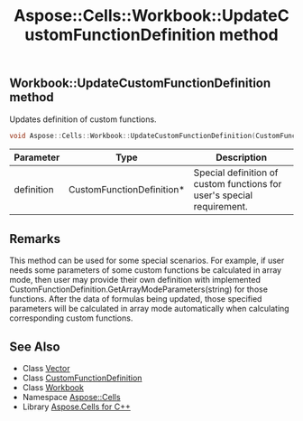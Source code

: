 ﻿---
title: Aspose::Cells::Workbook::UpdateCustomFunctionDefinition method
linktitle: UpdateCustomFunctionDefinition
second_title: Aspose.Cells for C++ API Reference
description: 'Aspose::Cells::Workbook::UpdateCustomFunctionDefinition method. Updates definition of custom functions in C++.'
type: docs
weight: 5500
url: /cpp/aspose.cells/workbook/updatecustomfunctiondefinition/
---
## Workbook::UpdateCustomFunctionDefinition method


Updates definition of custom functions.

```cpp
void Aspose::Cells::Workbook::UpdateCustomFunctionDefinition(CustomFunctionDefinition *definition)
```


| Parameter | Type | Description |
| --- | --- | --- |
| definition | CustomFunctionDefinition* | Special definition of custom functions for user's special requirement. |
## Remarks



This method can be used for some special scenarios. For example, if user needs some parameters of some custom functions be calculated in array mode, then user may provide their own definition with implemented CustomFunctionDefinition.GetArrayModeParameters(string) for those functions. After the data of formulas being updated, those specified parameters will be calculated in array mode automatically when calculating corresponding custom functions.
## See Also

* Class [Vector](../../vector/)
* Class [CustomFunctionDefinition](../../customfunctiondefinition/)
* Class [Workbook](../)
* Namespace [Aspose::Cells](../../)
* Library [Aspose.Cells for C++](../../../)
